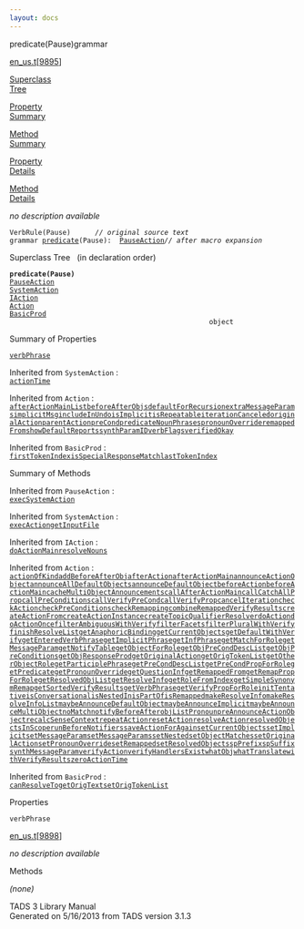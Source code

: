 ```yaml
---
layout: docs
---
```

<span class="title">predicate(Pause)</span><span class="type">grammar</span>

[en_us.t](../file/en_us.t.html)\[[9895](../source/en_us.t.html#9895)\]

[Superclass  
Tree](#_SuperClassTree_)

[Property  
Summary](#_PropSummary_)

[Method  
Summary](#_MethodSummary_)

[Property  
Details](#_Properties_)

[Method  
Details](#_Methods_)



*no description available*

`VerbRule(Pause)      `*`// original source text`*  
`grammar `<span class="gramalt">[`predicate`](../object/predicate.html)`(Pause)`</span>` :   `[`PauseAction`](../object/PauseAction.html)*`// after macro expansion`*



<span id="_SuperClassTree_"></span>



<span class="hdln">Superclass Tree</span>   (in declaration order)



**`predicate(Pause)`**  
[`PauseAction`](../object/PauseAction.html)  
[`SystemAction`](../object/SystemAction.html)  
[`IAction`](../object/IAction.html)  
[`Action`](../object/Action.html)  
[`BasicProd`](../object/BasicProd.html)  
`                                                 object`  
<span id="_PropSummary_"></span>



<span class="hdln">Summary of Properties</span>  



[`verbPhrase`](#verbPhrase)



Inherited from `SystemAction` :  
[`actionTime`](../object/SystemAction.html#actionTime)



Inherited from `Action` :  
[`afterActionMainList`](../object/Action.html#afterActionMainList)[`beforeAfterObjs`](../object/Action.html#beforeAfterObjs)[`defaultForRecursion`](../object/Action.html#defaultForRecursion)[`extraMessageParams`](../object/Action.html#extraMessageParams)[`implicitMsg`](../object/Action.html#implicitMsg)[`includeInUndo`](../object/Action.html#includeInUndo)[`isImplicit`](../object/Action.html#isImplicit)[`isRepeatable`](../object/Action.html#isRepeatable)[`iterationCanceled`](../object/Action.html#iterationCanceled)[`originalAction`](../object/Action.html#originalAction)[`parentAction`](../object/Action.html#parentAction)[`preCond`](../object/Action.html#preCond)[`predicateNounPhrases`](../object/Action.html#predicateNounPhrases)[`pronounOverride`](../object/Action.html#pronounOverride)[`remappedFrom`](../object/Action.html#remappedFrom)[`showDefaultReports`](../object/Action.html#showDefaultReports)[`synthParamID`](../object/Action.html#synthParamID)[`verbFlags`](../object/Action.html#verbFlags)[`verifiedOkay`](../object/Action.html#verifiedOkay)

Inherited from `BasicProd` :  
[`firstTokenIndex`](../object/BasicProd.html#firstTokenIndex)[`isSpecialResponseMatch`](../object/BasicProd.html#isSpecialResponseMatch)[`lastTokenIndex`](../object/BasicProd.html#lastTokenIndex)

<span id="_MethodSummary_"></span>



<span class="hdln">Summary of Methods</span>  





Inherited from `PauseAction` :  
[`execSystemAction`](../object/PauseAction.html#execSystemAction)

Inherited from `SystemAction` :  
[`execAction`](../object/SystemAction.html#execAction)[`getInputFile`](../object/SystemAction.html#getInputFile)

Inherited from `IAction` :  
[`doActionMain`](../object/IAction.html#doActionMain)[`resolveNouns`](../object/IAction.html#resolveNouns)

Inherited from `Action` :  
[`actionOfKind`](../object/Action.html#actionOfKind)[`addBeforeAfterObj`](../object/Action.html#addBeforeAfterObj)[`afterAction`](../object/Action.html#afterAction)[`afterActionMain`](../object/Action.html#afterActionMain)[`announceActionObject`](../object/Action.html#announceActionObject)[`announceAllDefaultObjects`](../object/Action.html#announceAllDefaultObjects)[`announceDefaultObject`](../object/Action.html#announceDefaultObject)[`beforeAction`](../object/Action.html#beforeAction)[`beforeActionMain`](../object/Action.html#beforeActionMain)[`cacheMultiObjectAnnouncements`](../object/Action.html#cacheMultiObjectAnnouncements)[`callAfterActionMain`](../object/Action.html#callAfterActionMain)[`callCatchAllProp`](../object/Action.html#callCatchAllProp)[`callPreConditions`](../object/Action.html#callPreConditions)[`callVerifyPreCond`](../object/Action.html#callVerifyPreCond)[`callVerifyProp`](../object/Action.html#callVerifyProp)[`cancelIteration`](../object/Action.html#cancelIteration)[`checkAction`](../object/Action.html#checkAction)[`checkPreConditions`](../object/Action.html#checkPreConditions)[`checkRemapping`](../object/Action.html#checkRemapping)[`combineRemappedVerifyResults`](../object/Action.html#combineRemappedVerifyResults)[`createActionFrom`](../object/Action.html#createActionFrom)[`createActionInstance`](../object/Action.html#createActionInstance)[`createTopicQualifierResolver`](../object/Action.html#createTopicQualifierResolver)[`doAction`](../object/Action.html#doAction)[`doActionOnce`](../object/Action.html#doActionOnce)[`filterAmbiguousWithVerify`](../object/Action.html#filterAmbiguousWithVerify)[`filterFacets`](../object/Action.html#filterFacets)[`filterPluralWithVerify`](../object/Action.html#filterPluralWithVerify)[`finishResolveList`](../object/Action.html#finishResolveList)[`getAnaphoricBinding`](../object/Action.html#getAnaphoricBinding)[`getCurrentObjects`](../object/Action.html#getCurrentObjects)[`getDefaultWithVerify`](../object/Action.html#getDefaultWithVerify)[`getEnteredVerbPhrase`](../object/Action.html#getEnteredVerbPhrase)[`getImplicitPhrase`](../object/Action.html#getImplicitPhrase)[`getInfPhrase`](../object/Action.html#getInfPhrase)[`getMatchForRole`](../object/Action.html#getMatchForRole)[`getMessageParam`](../object/Action.html#getMessageParam)[`getNotifyTable`](../object/Action.html#getNotifyTable)[`getObjectForRole`](../object/Action.html#getObjectForRole)[`getObjPreCondDescList`](../object/Action.html#getObjPreCondDescList)[`getObjPreConditions`](../object/Action.html#getObjPreConditions)[`getObjResponseProd`](../object/Action.html#getObjResponseProd)[`getOriginalAction`](../object/Action.html#getOriginalAction)[`getOrigTokenList`](../object/Action.html#getOrigTokenList)[`getOtherObjectRole`](../object/Action.html#getOtherObjectRole)[`getParticiplePhrase`](../object/Action.html#getParticiplePhrase)[`getPreCondDescList`](../object/Action.html#getPreCondDescList)[`getPreCondPropForRole`](../object/Action.html#getPreCondPropForRole)[`getPredicate`](../object/Action.html#getPredicate)[`getPronounOverride`](../object/Action.html#getPronounOverride)[`getQuestionInf`](../object/Action.html#getQuestionInf)[`getRemappedFrom`](../object/Action.html#getRemappedFrom)[`getRemapPropForRole`](../object/Action.html#getRemapPropForRole)[`getResolvedObjList`](../object/Action.html#getResolvedObjList)[`getResolveInfo`](../object/Action.html#getResolveInfo)[`getRoleFromIndex`](../object/Action.html#getRoleFromIndex)[`getSimpleSynonymRemap`](../object/Action.html#getSimpleSynonymRemap)[`getSortedVerifyResults`](../object/Action.html#getSortedVerifyResults)[`getVerbPhrase`](../object/Action.html#getVerbPhrase)[`getVerifyPropForRole`](../object/Action.html#getVerifyPropForRole)[`initTentative`](../object/Action.html#initTentative)[`isConversational`](../object/Action.html#isConversational)[`isNestedIn`](../object/Action.html#isNestedIn)[`isPartOf`](../object/Action.html#isPartOf)[`isRemapped`](../object/Action.html#isRemapped)[`makeResolveInfo`](../object/Action.html#makeResolveInfo)[`makeResolveInfoList`](../object/Action.html#makeResolveInfoList)[`maybeAnnounceDefaultObject`](../object/Action.html#maybeAnnounceDefaultObject)[`maybeAnnounceImplicit`](../object/Action.html#maybeAnnounceImplicit)[`maybeAnnounceMultiObject`](../object/Action.html#maybeAnnounceMultiObject)[`noMatch`](../object/Action.html#noMatch)[`notifyBeforeAfter`](../object/Action.html#notifyBeforeAfter)[`objListPronoun`](../object/Action.html#objListPronoun)[`preAnnounceActionObject`](../object/Action.html#preAnnounceActionObject)[`recalcSenseContext`](../object/Action.html#recalcSenseContext)[`repeatAction`](../object/Action.html#repeatAction)[`resetAction`](../object/Action.html#resetAction)[`resolveAction`](../object/Action.html#resolveAction)[`resolvedObjectsInScope`](../object/Action.html#resolvedObjectsInScope)[`runBeforeNotifiers`](../object/Action.html#runBeforeNotifiers)[`saveActionForAgain`](../object/Action.html#saveActionForAgain)[`setCurrentObjects`](../object/Action.html#setCurrentObjects)[`setImplicit`](../object/Action.html#setImplicit)[`setMessageParam`](../object/Action.html#setMessageParam)[`setMessageParams`](../object/Action.html#setMessageParams)[`setNested`](../object/Action.html#setNested)[`setObjectMatches`](../object/Action.html#setObjectMatches)[`setOriginalAction`](../object/Action.html#setOriginalAction)[`setPronounOverride`](../object/Action.html#setPronounOverride)[`setRemapped`](../object/Action.html#setRemapped)[`setResolvedObjects`](../object/Action.html#setResolvedObjects)[`spPrefix`](../object/Action.html#spPrefix)[`spSuffix`](../object/Action.html#spSuffix)[`synthMessageParam`](../object/Action.html#synthMessageParam)[`verifyAction`](../object/Action.html#verifyAction)[`verifyHandlersExist`](../object/Action.html#verifyHandlersExist)[`whatObj`](../object/Action.html#whatObj)[`whatTranslate`](../object/Action.html#whatTranslate)[`withVerifyResults`](../object/Action.html#withVerifyResults)[`zeroActionTime`](../object/Action.html#zeroActionTime)

Inherited from `BasicProd` :  
[`canResolveTo`](../object/BasicProd.html#canResolveTo)[`getOrigText`](../object/BasicProd.html#getOrigText)[`setOrigTokenList`](../object/BasicProd.html#setOrigTokenList)

<span id="_Properties_"></span>



<span class="hdln">Properties</span>  



<span id="verbPhrase"></span>

`verbPhrase`

[en_us.t](../file/en_us.t.html)\[[9898](../source/en_us.t.html#9898)\]



*no description available*



<span id="_Methods_"></span>



<span class="hdln">Methods</span>  



*(none)*



TADS 3 Library Manual  
Generated on 5/16/2013 from TADS version 3.1.3


